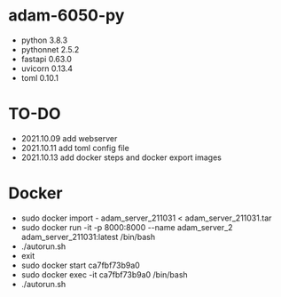 # adam-6050-py
- python 3.8.3
- pythonnet 2.5.2
- fastapi 0.63.0
- uvicorn 0.13.4
- toml 0.10.1

# TO-DO
- 2021.10.09 add webserver
- 2021.10.11 add toml config file
- 2021.10.13 add docker steps and docker export images

# Docker
- sudo docker import - adam_server_211031 < adam_server_211031.tar
- sudo docker run -it -p 8000:8000 --name adam_server_2  adam_server_211031:latest /bin/bash
- ./autorun.sh
- exit
- sudo docker start ca7fbf73b9a0
- sudo docker exec -it ca7fbf73b9a0 /bin/bash
- ./autorun.sh
